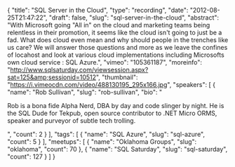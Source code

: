 {
  "title": "SQL Server in the Cloud",
  "type": "recording",
  "date": "2012-08-25T21:47:22",
  "draft": false,
  "slug": "sql-server-in-the-cloud",
  "abstract": "With Microsoft going \"All in\" on the cloud and marketing teams being relentless in their promotion, it seems like the cloud isn't going to just be a fad. What does cloud even mean and why should people in the trenches like us care? We will answer those questions and more as we leave the confines of locahost and look at various cloud implementations including Microsofts own cloud service : SQL Azure.",
  "vimeo": "105361187",
  "moreinfo": "http://www.sqlsaturday.com/viewsession.aspx?sat=125&amp;sessionid=10512",
  "thumbnail": "https://i.vimeocdn.com/video/488130195_295x166.jpg",
  "speakers": [
    {
      "name": "Rob Sullivan",
      "slug": "rob-sullivan",
      "bio": "<p>Rob is a bona fide Alpha Nerd, DBA by day and code slinger by night. He is the SQL Dude for Tekpub, open source contributor to .NET Micro ORMS, speaker and purveyor of subtle tech trolling. </p>",
      "count": 2
    }
  ],
  "tags": [
    {
      "name": "SQL Azure",
      "slug": "sql-azure",
      "count": 5
    }
  ],
  "meetups": [
    {
      "name": "Oklahoma Groups",
      "slug": "oklahoma",
      "count": 70
    },
    {
      "name": "SQL Saturday",
      "slug": "sql-saturday",
      "count": 127
    }
  ]
}
